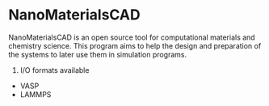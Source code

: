 # NanoMaterialsCAD

NanoMaterialsCAD is an open source tool for computational materials and chemistry science. This program aims to help the design and preparation of the systems to later use them in simulation programs. 

1. I/O formats available
* VASP 
* LAMMPS
